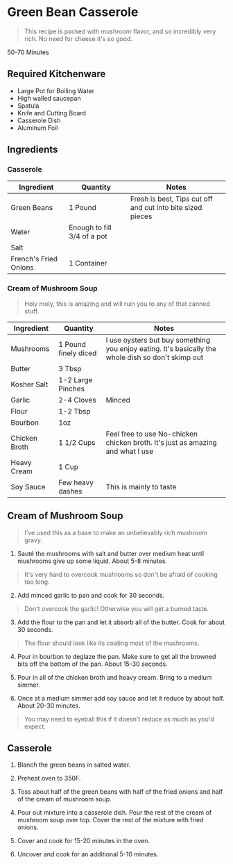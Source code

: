 # Green Bean Casserole
> This recipe is packed with mushroom flavor, and so incredibly very rich. No
> need for cheese it's so good.

50-70 Minutes

## Required Kitchenware

- Large Pot for Boiling Water
- High walled saucepan
- Spatula
- Knife and Cutting Board
- Casserole Dish
- Aluminum Foil

## Ingredients

### Casserole
| Ingredient | Quantity | Notes |
|---|---|---|
| Green Beans | 1 Pound | Fresh is best, Tips cut off and cut into bite sized pieces |
| Water | Enough to fill 3/4 of a pot | |
| Salt | | |
| French's Fried Onions | 1 Container | |

### Cream of Mushroom Soup
> Holy moly, this is amazing and will ruin you to any of that canned stuff.

| Ingredient | Quantity | Notes |
|---|---|---|
| Mushrooms | 1 Pound finely diced | I use oysters but buy something you enjoy eating. It's basically the whole dish so don't skimp out |
| Butter | 3 Tbsp | |
| Kosher Salt | 1-2 Large Pinches | |
| Garlic | 2-4 Cloves | Minced |
| Flour | 1-2 Tbsp | |
| Bourbon | 1oz | |
| Chicken Broth | 1 1/2 Cups | Feel free to use No-chicken chicken broth. It's just as amazing and what I use |
| Heavy Cream | 1 Cup | |
| Soy Sauce | Few heavy dashes | This is mainly to taste |


## Cream of Mushroom Soup
> I've used this as a base to make an unbelievably rich mushroom gravy.

1. Sauté the mushrooms with salt and butter over medium heat until mushrooms
   give up some liquid. About 5-8 minutes.
> It's very hard to overcook mushrooms so don't be afraid of cooking too long.

2. Add minced garlic to pan and cook for 30 seconds.
> Don't overcook the garlic! Otherwise you will get a burned taste.

3. Add the flour to the pan and let it absorb all of the butter. Cook for about
   30 seconds.
> The flour should look like its coating most of the mushrooms.

4. Pour in bourbon to deglaze the pan. Make sure to get all the browned bits
   off the bottom of the pan. About 15-30 seconds.

5. Pour in all of the chicken broth and heavy cream. Bring to a medium simmer.

6. Once at a medium simmer add soy sauce and let it reduce by about half. About
   20-30 minutes.
> You may need to eyeball this if it doesn't reduce as much as you'd expect.

## Casserole

1. Blanch the green beans in salted water.

2. Preheat oven to 350F.

3. Toss about half of the green beans with half of the fried onions and half of
   the cream of mushroom soup.

4. Pour out mixture into a casserole dish. Pour the rest of the cream of
   mushroom soup over top. Cover the rest of the mixture with fried onions.

5. Cover and cook for 15-20 minutes in the oven.

6. Uncover and cook for an additional 5-10 minutes.
